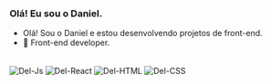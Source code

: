 ### Olá! Eu sou o Daniel.

- Olá! Sou o Daniel e estou desenvolvendo projetos de front-end.
- 👯 Front-end developer.

<div style="display: inline_block"><br>
  <img align="center" alt="Del-Js" src="https://img.shields.io/badge/JavaScript-323330?style=for-the-badge&logo=javascript&logoColor=F7DF1E">
  <img align="center" alt="Del-React" src="https://img.shields.io/badge/React-20232A?style=for-the-badge&logo=react&logoColor=61DAFB">
  <img align="center" alt="Del-HTML" src="https://img.shields.io/badge/HTML5-E34F26?style=for-the-badge&logo=html5&logoColor=white">
  <img align="center" alt="Del-CSS" src="https://img.shields.io/badge/CSS3-1572B6?style=for-the-badge&logo=css3&logoColor=white">
</div>
